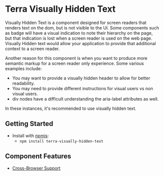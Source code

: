 # Terra Visually Hidden Text

Visually Hidden Text is a component designed for screen readers that renders text on the dom, but is not visible to the UI. Some components such as badge will have a visual indication to note their hierarchy on the page, but that indication is lost when a screen reader is used on the web page. Visually Hidden text would allow your application to provide that additional context to a screen reader.

Another reason for this component is when you want to produce more semantic markup for a screen reader only experience. Some various examples include:

- You may want to provide a visually hidden header to allow for better readability.
- You may need to provide different instructions for visual users vs non visual users.
- div nodes have a difficult understanding the aria-label attributes as well.

In these instances, it's recommended to use visually hidden text.

## Getting Started

- Install with [npmjs](https://www.npmjs.com):
  - `npm install terra-visually-hidden-text`

## Component Features

 * [Cross-Browser Support](https://engineering.cerner.com/terra-ui/#/getting-started/terra-ui/features)
